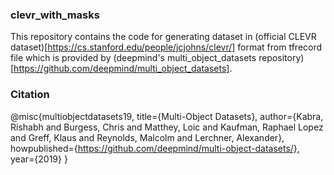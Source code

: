 ### clevr_with_masks
This repository contains the code for generating dataset in (official CLEVR dataset)[https://cs.stanford.edu/people/jcjohns/clevr/] format from tfrecord file which is provided by (deepmind's multi_object_datasets repository)[https://github.com/deepmind/multi_object_datasets].

### Citation
@misc{multiobjectdatasets19,
  title={Multi-Object Datasets},
  author={Kabra, Rishabh and Burgess, Chris and Matthey, Loic and
          Kaufman, Raphael Lopez and Greff, Klaus and Reynolds, Malcolm and
          Lerchner, Alexander},
  howpublished={https://github.com/deepmind/multi-object-datasets/},
  year={2019}
}
